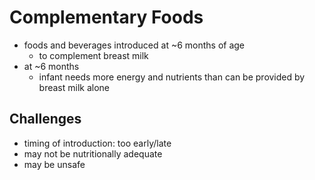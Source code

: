 # Complementary Foods
- foods and beverages introduced at ~6 months of age
	- to complement breast milk
- at ~6 months
	- infant needs more energy and nutrients than can be provided by breast milk alone
## Challenges
- timing of introduction: too early/late
- may not be nutritionally adequate
- may be unsafe